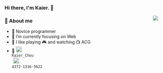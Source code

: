 ### Hi there, I'm Kaier. 👋
<img align="right" src="https://github-readme-stats.vercel.app/api?username=Kaier33&show_icons=true&count_private=true&hide_border=true&cache_seconds=1900"/>

### 🤡 About me

- 🌱 Novice programmer
- 🔭 I’m currently focusing on Web
- 💖 I like playing 🎮 and watching 📺 ACG
- 👑 <code><img height="20" src="https://cdn.jsdelivr.net/gh/kaier33/image-hosting-service@main/logo_playstation.png" alt="Kaier_Chou"/> Kaier_Chou </code>&nbsp;<code><img height="20" src="https://cdn.jsdelivr.net/gh/kaier33/image-hosting-service@main/Nintendo.png" alt="4372-1316-5622" /> 4372-1316-5622</code>
